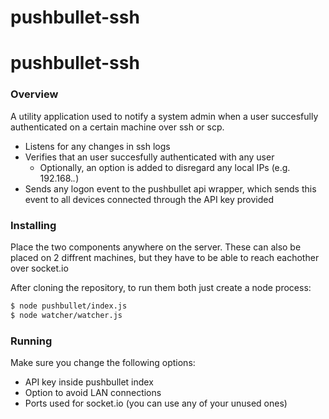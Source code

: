# pushbullet-ssh

# pushbullet-ssh

### Overview
A utility application used to notify a system admin when a user succesfully authenticated on a certain machine over ssh or scp. 

  - Listens for any changes in ssh logs
  - Verifies that an user succesfully authenticated with any user
     * Optionally, an option is added to disregard any local IPs (e.g. 192.168.*.*)      
  - Sends any logon event to the pushbullet api wrapper, which sends this event to all devices connected through the API key provided

### Installing

Place the two components anywhere on the server. These can also be placed on 2 diffrent machines, but they have to be able to reach eachother over socket.io

After cloning the repository, to run them both just create a node process:
```sh
$ node pushbullet/index.js
$ node watcher/watcher.js
```

### Running

Make sure you change the following options:
* API key inside pushbullet index
* Option to avoid LAN connections
* Ports used for socket.io (you can use any of your unused ones)
